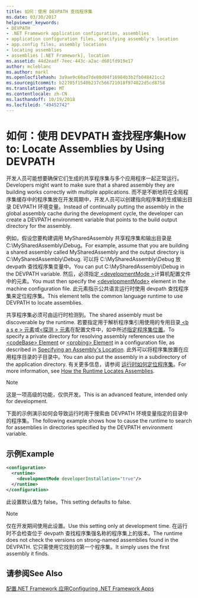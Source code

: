 ```yaml
---
title: 如何：使用 DEVPATH 查找程序集
ms.date: 03/30/2017
helpviewer_keywords:
- DEVPATH
- .NET Framework application configuration, assemblies
- application configuration files, specifying assembly's location
- app.config files, assembly locations
- locating assemblies
- assemblies [.NET Framework], location
ms.assetid: 44d2eadf-7eec-443c-a2ac-d601fd919e17
author: mcleblanc
ms.author: markl
ms.openlocfilehash: 3a9ae9c60ad7de80d04f16984b3b2fb048421cc2
ms.sourcegitcommit: b22705f1540b237c566721018f974822d5cd8758
ms.translationtype: MT
ms.contentlocale: zh-CN
ms.lasthandoff: 10/19/2018
ms.locfileid: "49452742"
---
```

# <a name="how-to-locate-assemblies-by-using-devpath"></a><span data-ttu-id="25c94-102">如何：使用 DEVPATH 查找程序集</span><span class="sxs-lookup"><span data-stu-id="25c94-102">How to: Locate Assemblies by Using DEVPATH</span></span>
<span data-ttu-id="25c94-103">开发人员可能想要确保它们生成的共享程序集与多个应用程序一起正常运行。</span><span class="sxs-lookup"><span data-stu-id="25c94-103">Developers might want to make sure that a shared assembly they are building works correctly with multiple applications.</span></span> <span data-ttu-id="25c94-104">而不是不断地将在全局程序集缓存中的程序集放在开发周期中，开发人员可以创建指向程序集的生成输出目录 DEVPATH 环境变量。</span><span class="sxs-lookup"><span data-stu-id="25c94-104">Instead of continually putting the assembly in the global assembly cache during the development cycle, the developer can create a DEVPATH environment variable that points to the build output directory for the assembly.</span></span>  
  
 <span data-ttu-id="25c94-105">例如，假设您要构建调用 MySharedAssembly 共享程序集和输出目录是 C:\MySharedAssembly\Debug。</span><span class="sxs-lookup"><span data-stu-id="25c94-105">For example, assume that you are building a shared assembly called MySharedAssembly and the output directory is C:\MySharedAssembly\Debug.</span></span> <span data-ttu-id="25c94-106">可以将 C:\MySharedAssembly\Debug 放 devpath 查找程序集变量中。</span><span class="sxs-lookup"><span data-stu-id="25c94-106">You can put C:\MySharedAssembly\Debug in the DEVPATH variable.</span></span> <span data-ttu-id="25c94-107">然后，必须指定[ \<developmentMode >](../../../docs/framework/configure-apps/file-schema/runtime/developmentmode-element.md)计算机配置文件中的元素。</span><span class="sxs-lookup"><span data-stu-id="25c94-107">You must then specify the [\<developmentMode>](../../../docs/framework/configure-apps/file-schema/runtime/developmentmode-element.md) element in the machine configuration file.</span></span> <span data-ttu-id="25c94-108">此元素指示公共语言运行时使用 devpath 查找程序集来定位程序集。</span><span class="sxs-lookup"><span data-stu-id="25c94-108">This element tells the common language runtime to use DEVPATH to locate assemblies.</span></span>  
  
 <span data-ttu-id="25c94-109">共享程序集必须可由运行时检测到。</span><span class="sxs-lookup"><span data-stu-id="25c94-109">The shared assembly must be discoverable by the runtime.</span></span>  <span data-ttu-id="25c94-110">若要指定用于解析程序集引用使用的专用目录[ \<b a s e > 元素](../../../docs/framework/configure-apps/file-schema/runtime/codebase-element.md)或[\<探测 > 元素](../../../docs/framework/configure-apps/file-schema/runtime/probing-element.md)在配置文件中，如中所述[指定程序集位置](../../../docs/framework/configure-apps/specify-assembly-location.md)。</span><span class="sxs-lookup"><span data-stu-id="25c94-110">To specify a private directory for resolving assembly references use the [\<codeBase> Element](../../../docs/framework/configure-apps/file-schema/runtime/codebase-element.md) or [\<probing> Element](../../../docs/framework/configure-apps/file-schema/runtime/probing-element.md) in a configuration file, as described in [Specifying an Assembly's Location](../../../docs/framework/configure-apps/specify-assembly-location.md).</span></span>  <span data-ttu-id="25c94-111">此外可以将程序集放置在应用程序目录的子目录中。</span><span class="sxs-lookup"><span data-stu-id="25c94-111">You can also put the assembly in a subdirectory of the application directory.</span></span> <span data-ttu-id="25c94-112">有关更多信息，请参阅 [运行时如何定位程序集](../../../docs/framework/deployment/how-the-runtime-locates-assemblies.md)。</span><span class="sxs-lookup"><span data-stu-id="25c94-112">For more information, see [How the Runtime Locates Assemblies](../../../docs/framework/deployment/how-the-runtime-locates-assemblies.md).</span></span>  
  
> [!NOTE]
>  <span data-ttu-id="25c94-113">这是一项高级的功能，仅供开发。</span><span class="sxs-lookup"><span data-stu-id="25c94-113">This is an advanced feature, intended only for development.</span></span>  
  
 <span data-ttu-id="25c94-114">下面的示例演示如何会导致运行时用于搜索由 DEVPATH 环境变量指定的目录中的程序集。</span><span class="sxs-lookup"><span data-stu-id="25c94-114">The following example shows how to cause the runtime to search for assemblies in directories specified by the DEVPATH environment variable.</span></span>  
  
## <a name="example"></a><span data-ttu-id="25c94-115">示例</span><span class="sxs-lookup"><span data-stu-id="25c94-115">Example</span></span>  
  
```xml  
<configuration>  
  <runtime>  
    <developmentMode developerInstallation="true"/>  
  </runtime>  
</configuration>  
```  
  
 <span data-ttu-id="25c94-116">此设置默认值为 false。</span><span class="sxs-lookup"><span data-stu-id="25c94-116">This setting defaults to false.</span></span>  
  
> [!NOTE]
>  <span data-ttu-id="25c94-117">仅在开发期间使用此设置。</span><span class="sxs-lookup"><span data-stu-id="25c94-117">Use this setting only at development time.</span></span> <span data-ttu-id="25c94-118">在运行时不会检查位于 devpath 查找程序集强名称的程序集上的版本。</span><span class="sxs-lookup"><span data-stu-id="25c94-118">The runtime does not check the versions on strong-named assemblies found in the DEVPATH.</span></span> <span data-ttu-id="25c94-119">它只需使用它找到的第一个程序集。</span><span class="sxs-lookup"><span data-stu-id="25c94-119">It simply uses the first assembly it finds.</span></span>  
  
## <a name="see-also"></a><span data-ttu-id="25c94-120">请参阅</span><span class="sxs-lookup"><span data-stu-id="25c94-120">See Also</span></span>  
 [<span data-ttu-id="25c94-121">配置.NET Framework 应用</span><span class="sxs-lookup"><span data-stu-id="25c94-121">Configuring .NET Framework Apps</span></span>](https://msdn.microsoft.com/library/d789b592-fcb5-4e3d-8ac9-e0299adaaa42)
